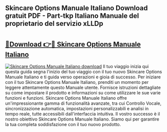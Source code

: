 ## Skincare Options Manuale Italiano Download gratuit PDF - Part-tkp Italiano Manuale del proprietario del servizio xLLDp

# <h2><a href="http://dfgjlw.blite.top/?on=Skincare+Options+Manuale+Italiano">🔗Download 👉🔴 Skincare Options Manuale Italiano</a></h2>

[![Skincare Options Manuale Italiano download](https://i.imgur.com/lujVjoI.png)](http://dfgjlw.blite.top/?on=Skincare+Options+Manuale+Italiano)
Il tuo viaggio inizia qui questa guida segna l'inizio del tuo viaggio con il tuo nuovo Skincare Options Manuale Italiano e ti guida verso operazioni e gioia di successo. Per iniziare con il tuo Skincare Options Manuale Italiano, prenditi un momento per leggere attentamente questo Manuale utente. Fornisce istruzioni dettagliate su come impostare il prodotto e informazioni su come utilizzare le sue varie funzioni e funzioni. Skincare Options Manuale Italiano offre un'impressionante gamma di funzionalità avanzate, tra cui Controllo Vocale, sincronizzazione automatica, impostazioni personalizzabili e analisi in tempo reale, tutte accessibili dall'interfaccia intuitiva. Il vostro successo è il nostro obiettivo Skincare Options Manuale Italiano. Siamo qui per garantire la tua completa soddisfazione con il tuo nuovo prodotto.
